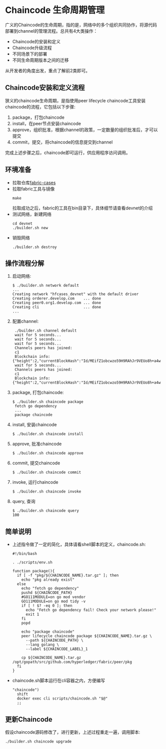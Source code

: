 # Chaincode 生命周期管理
广义的Chaincode的生命周期，指的是，网络中的多个组织共同协作，将源代码部署到channel的管理流程。总共有4大类操作：
- Chaincode的安装和定义
- Chaincode升级流程
- 不同场景下的部署
- 不同生命周期版本之间的迁移

从开发者的角度出发，重点了解前2类即可。

## Chaincode安装和定义流程
狭义的chaincode生命周期，是指使用peer lifecycle chaincode工具安装chaincode的流程，它包括以下步骤:
1. package，打包chaincode
2. install，在peer节点安装chaincode
3. approve，组织批准，根据channel的政策，一定数量的组织批准后，才可以提交
4. commit，提交，将chaincode的信息提交到channel

完成上述步骤之后，chaincode即可运行，供应用程序访问调用。

## 环境准备
- 拉取仓库[fabric-cases](https://github.com/stephenwu2020/fabric-cases)
- 拉取fabric工具与镜像
  ```
  make
  ```
  拉取成功之后，fabric的工具在bin目录下，具体细节请查看devnet的介绍
- 测试网络，新建网络
  ```
  cd devnet
  ./builder.sh new
  ```
- 销毁网络
  ```
  ./builder.sh destroy
  ```

## 操作流程分解
1. 启动网络:
   ```
   $ ./builder.sh network default
   ...
   Creating network "hfcases_devnet" with the default driver
   Creating orderer.develop.com    ... done
   Creating peer0.org1.develop.com ... done
   Creating cli                    ... done
   ...
   ```
2. 配置channel:
   ```
    ./builder.sh channel default
    wait for 5 seconds...
    wait for 5 seconds...
    wait for 5 seconds...
    Channels peers has joined: 
    c1
    Blockchain info: {"height":2,"currentBlockHash":"Id/MEifZ1obcwzo59H9RAhJr9VEUo8h+a4wFc+VfaSc=","previousBlockHash":"rJe/u88mn55zC+7tJzEEpPQbLcgiEfo7ZbTJJy0HUxM="}
    wait for 5 seconds...
    Channels peers has joined: 
    c1
    Blockchain info: {"height":2,"currentBlockHash":"Id/MEifZ1obcwzo59H9RAhJr9VEUo8h+a4wFc+VfaSc=","previousBlockHash":"rJe/u88mn55zC+7tJzEEpPQbLcgiEfo7ZbTJJy0HUxM="}
   ```
3. package, 打包chaincode:
   ```
   $ ./builder.sh chaincode package
    fetch go dependency
    ...
    package chaincode
   ```
4. install, 安装chaincode
   ```
   $ ./builder.sh chaincode install
   ```
5. approve, 批准chaincode
   ```
   $ ./builder.sh chaincode approve
   ```
6. commit, 提交chaincode
   ```
   $ ./builder.sh chaincode commit
   ```
7. invoke, 运行chaincode
   ```
   $ ./builder.sh chaincode invoke
   ```
8. query, 查询
   ```
   $ ./builder.sh chaincode query
   100
   ```

## 简单说明
- 上述指令做了一定的简化，具体请看shell脚本的定义，chaincode.sh:
  ```
  #!/bin/bash

  . ./scripts/env.sh

  function package(){
    if [ -f "pkg/${CHAINCODE_NAME}.tar.gz" ]; then
      echo "pkg already exist"
    else
      echo "fetch go dependency"
      pushd ${CHAINCODE_PATH}
      #GO111MODULE=on go mod vendor
      GO111MODULE=on go mod tidy -v
      if [ ! $? -eq 0 ]; then
        echo "Fetch go dependency fail! Check your network please!"
        exit 1
      fi
      popd

      echo "package chaincode"
      peer lifecycle chaincode package ${CHAINCODE_NAME}.tar.gz \
        --path ${CHAINCODE_PATH} \
        --lang golang \
        --label ${CHAINCODE_LABEL}_1

      cp ${CHAINCODE_NAME}.tar.gz /opt/gopath/src/github.com/hyperledger/fabric/peer/pkg
    fi
  }

  ```
- chaincode.sh脚本运行在cli容器之内，方便编写
  ```
  "chaincode")
    shift
    docker exec cli scripts/chaincode.sh "$@"
    ;;
  ```

## 更新Chaincode
假设chaincode源码修改了，进行更新，上述过程重走一遍，调用脚本:
```
./builder.sh chaincode upgrade
```